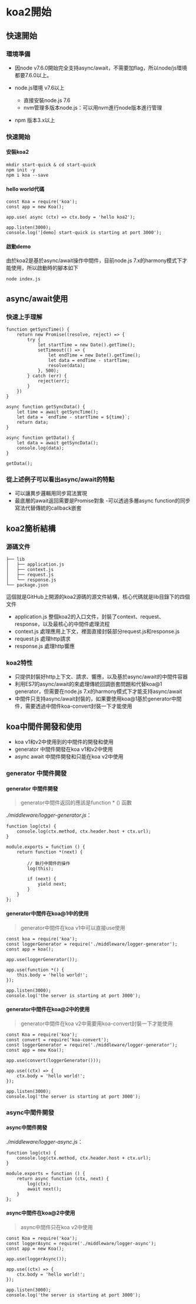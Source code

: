 # koa2開始

## 快速開始

### 環境準備

- 因node v7.6.0開始完全支持async/await，不需要加flag，所以node/js環境都要7.6.0以上。
- node.js環境 v7.6以上

    - 直接安裝node.js 7.6
    - nvm管理多版本node.js：可以用nvm進行node版本進行管理

- npm 版本3.x以上

### 快速開始

#### 安裝koa2

```
mkdir start-quick & cd start-quick
npm init -y
npm i koa --save
```

#### hello world代碼

```
const Koa = require('koa');
const app = new Koa();

app.use( async (ctx) => ctx.body = 'hello koa2');

app.listen(3000);
console.log('[demo] start-quick is starting at port 3000');
```

#### 啟動demo

由於koa2是基於async/await操作中間件，目前node.js 7.x的harmony模式下才能使用，所以啟動時的腳本如下

```
node index.js
```

## async/await使用

### 快速上手理解

```
function getSyncTime() {
    return new Promise((resolve, reject) => {
        try {
            let startTime = new Date().getTime();
            setTimeout(() => {
                let endTime = new Date().getTime();
                let data = endTime - startTime;
                resolve(data);
            }, 500);
        } catch (err) {
            reject(err);
        }
    })
}

async function getSyncData() {
    let time = await getSyncTime();
    let data = `endTime - startTime = ${time}`;
    return data;
}

async function getData() {
    let data = await getSyncData();
    console.log(data);
}

getData();
```

### 從上述例子可以看出async/await的特點

- 可以讓異步邏輯用同步寫法實現
- 最底層的await返回需要是Promise對象
-可以透過多層async function的同步寫法代替傳統的callback嵌套

## koa2簡析結構

### 源碼文件

```
├── lib
│   ├── application.js
│   ├── context.js
│   ├── request.js
│   └── response.js
└── package.json
```

這個就是GitHub上開源的koa2源碼的源文件結構，核心代碼就是lib目錄下的四個文件

- application.js 整個koa2的入口文件，封裝了context、request、response，以及最核心的中間件處理流程
- context.js 處理應用上下文，裡面直接封裝部分request.js和response.js
- request.js 處理http請求
- response.js 處理http響應

### koa2特性

- 只提供封裝好http上下文、請求、響應，以及基於async/await的中間件容器
- 利用ES7的async/await的來處理傳統回調嵌套問題和代替koa@1 generator，但需要在node.js 7.x的harmony模式下才能支持async/await
- 中間件只支持async/await封裝的，如果要使用koa@1基於generator中間件，需要透過中間件koa-convert封裝一下才能使用

## koa中間件開發和使用

- koa v1和v2中使用到的中間件的開發和使用
- generator 中間件開發在koa v1和v2中使用
- async await 中間件開發和只能在koa v2中使用

### generator 中間件開發

#### generator 中間件開發

>generator中間件返回的應該是function * () 函數

*./middleware/logger-generator.js*：

```
function log(ctx) {
    console.log(ctx.method, ctx.header.host + ctx.url);
}

module.exports = function () {
    return function *(next) {

        // 執行中間件的操作
        log(this);

        if (next) {
            yield next;
        }
    }
};
```

#### generator中間件在koa@1中的使用

>generator中間件在koa v1中可以直接use使用

```
const koa = require('koa');
const loggerGenerator = require('./middleware/logger-generator');
const app = koa();

app.use(loggerGenerator());

app.use(function *() {
    this.body = 'hello world!';
});

app.listen(3000);
console.log('the server is starting at port 3000');
```

#### generator中間件在koa@2中的使用

>generator中間件在koa v2中需要用koa-convert封裝一下才能使用

```
const Koa = require('koa');
const convert = require('koa-convert');
const loggerGenerator = require('./middleware/logger-generator');
const app = new Koa();

app.use(convert(loggerGenerator()));

app.use((ctx) => {
    ctx.body = 'hello world!';
});

app.listen(3000);
console.log('the server is starting at port 3000');
```

### async中間件開發

#### async中間件開發

*./middleware/logger-async.js*：

```
function log(ctx) {
    console.log(ctx.method, ctx.header.host + ctx.url);
}

module.exports = function () {
    return async function (ctx, next) {
        log(ctx);
        await next();
    }
};
```

#### async中間件在koa@2中使用

>async中間件只在koa v2中使用

```
const Koa = require('koa');
const loggerAsync = require('./middleware/logger-async');
const app = new Koa();

app.use(loggerAsync());

app.use((ctx) => {
    ctx.body = 'hello world!';
});

app.listen(3000);
console.log('the server is starting at port 3000');
```